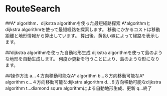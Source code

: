 # RouteSearch
##A* algorithm、dijkstra algorithmを使った最短経路探索
A*algorithmとdijkstra algorithmを使って最短経路を探索します。
移動にかかるコストは移動距離と地形情報から算出しています。
	算出後、黄色い線によって経路を表示します。

##dijkstra algorithmを使った自動地形生成
dijkstra algorithmを使って島のような地形を自動生成します。
	何度か更新を行うことにより、島のような形になります。
	
##操作方法
a…４方向移動可能なA* algorithm
  b…８方向移動可能なA* algorithm
  c…４方向移動可能なdijkstra algorithm
  d…８方向移動可能なdijkstra algorithm
  t…diamond squre algorithmによる自動地形生成、更新
  q…終了


